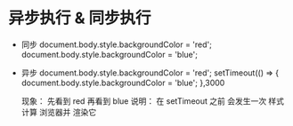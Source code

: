 # 异步执行  & 同步执行
  - 同步 
    document.body.style.backgroundColor = 'red';
    document.body.style.backgroundColor = 'blue';

  - 异步
    document.body.style.backgroundColor = 'red';
    setTimeout(() => {
      document.body.style.backgroundColor = 'blue';
    },3000

    现象： 先看到 red
          再看到 blue
    说明： 在 setTimeout 之前 会发生一次 样式计算 浏览器并 渲染它
